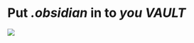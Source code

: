 # **Put _.obsidian_ in to _you VAULT_**

<img align="center" src="https://github.com/ashie74/obsidian/blob/main/obdidia0.5.png">


